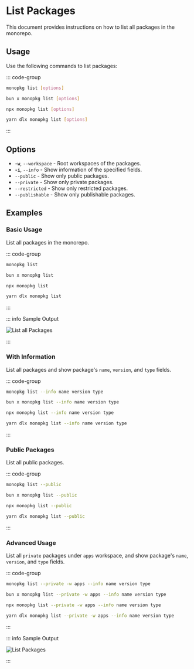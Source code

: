 # List Packages

This document provides instructions on how to list all packages in the monorepo.

## Usage

Use the following commands to list packages:

::: code-group

```bash [Global]
monopkg list [options]
```

```bash [Bun]
bun x monopkg list [options]
```

```bash [NPM]
npx monopkg list [options]
```

```bash [Yarn]
yarn dlx monopkg list [options]
```

:::

## Options

- **`-w`**, `--workspace` - Root workspaces of the packages.
- **`-i`**, `--info` - Show information of the specified fields.
- `--public` - Show only public packages.
- `--private` - Show only private packages.
- `--restricted` - Show only restricted packages.
- `--publishable` - Show only publishable packages.

## Examples

### Basic Usage

List all packages in the monorepo.

::: code-group

```bash [Global]
monopkg list
```

```bash [Bun]
bun x monopkg list
```

```bash [NPM]
npx monopkg list
```

```bash [Yarn]
yarn dlx monopkg list
```

:::

::: info Sample Output

![List all Packages](/list-all.jpg)

:::

### With Information

List all packages and show package's `name`, `version`, and `type` fields.

::: code-group

```bash [Global]
monopkg list --info name version type
```

```bash [Bun]
bun x monopkg list --info name version type
```

```bash [NPM]
npx monopkg list --info name version type
```

```bash [Yarn]
yarn dlx monopkg list --info name version type
```

:::

### Public Packages

List all public packages.

::: code-group

```bash [Global]
monopkg list --public
```

```bash [Bun]
bun x monopkg list --public
```

```bash [NPM]
npx monopkg list --public
```

```bash [Yarn]
yarn dlx monopkg list --public
```

:::

### Advanced Usage

List all `private` packages under `apps` workspace, and show package's `name`, `version`, and `type` fields.

::: code-group

```bash [Global]
monopkg list --private -w apps --info name version type
```

```bash [Bun]
bun x monopkg list --private -w apps --info name version type
```

```bash [NPM]
npx monopkg list --private -w apps --info name version type
```

```bash [Yarn]
yarn dlx monopkg list --private -w apps --info name version type
```

:::

::: info Sample Output

![List Packages](/list.jpg)

:::
